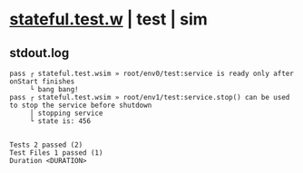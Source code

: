 # [stateful.test.w](../../../../../../examples/tests/sdk_tests/service/stateful.test.w) | test | sim

## stdout.log
```log
pass ┌ stateful.test.wsim » root/env0/test:service is ready only after onStart finishes                  
     └ bang bang!
pass ┌ stateful.test.wsim » root/env1/test:service.stop() can be used to stop the service before shutdown
     │ stopping service
     └ state is: 456
 
 
Tests 2 passed (2)
Test Files 1 passed (1)
Duration <DURATION>
```


